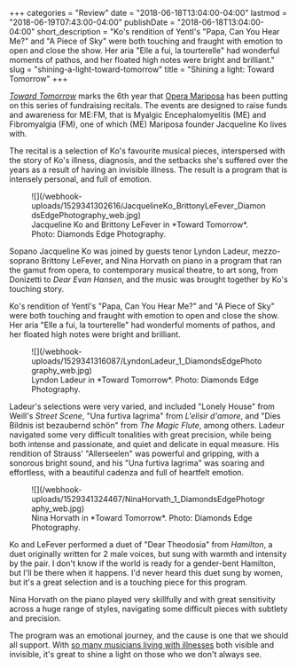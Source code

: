 +++
categories = "Review"
date = "2018-06-18T13:04:00-04:00"
lastmod = "2018-06-19T07:43:00-04:00"
publishDate = "2018-06-18T13:04:00-04:00"
short_description = "Ko's rendition of Yentl's \"Papa, Can You Hear Me?\" and \"A Piece of Sky\" were both touching and fraught with emotion to open and close the show. Her aria \"Elle a fui, la tourterelle\" had wonderful moments of pathos, and her floated high notes were bright and brilliant."
slug = "shining-a-light-toward-tomorrow"
title = "Shining a light: Toward Tomorrow"
+++

[*Toward Tomorrow*](/i-wrote-toward-tomorrow-to-bring-attention-to-this-crisis/) marks the 6th year that [Opera Mariposa](/scene/people/opera-mariposa/) has been putting on this series of fundraising recitals. The events are designed to raise funds and awareness for ME:FM, that is Myalgic Encephalomyelitis (ME) and Fibromyalgia (FM), one of which (ME) Mariposa founder Jacqueline Ko lives with. 

The recital is a selection of Ko's favourite musical pieces, interspersed with the story of Ko's illness, diagnosis, and the setbacks she's suffered over the years as a result of having an invisible illness. The result is a program that is intensely personal, and full of emotion.

<figure data-type="image">
![](/webhook-uploads/1529341302616/JacquelineKo_BrittonyLeFever_DiamondsEdgePhotography_web.jpg)
<figcaption>Jacqueline Ko and Brittony LeFever in *Toward Tomorrow*. Photo: Diamonds Edge Photography.</figcaption>
</figure>

Sopano Jacqueline Ko was joined by guests tenor Lyndon Ladeur, mezzo-soprano Brittony LeFever, and Nina Horvath on piano in a program that ran the gamut from opera, to contemporary musical theatre, to art song, from Donizetti to *Dear Evan Hansen*, and the music was brought together by Ko's touching story. 

Ko's rendition of Yentl's "Papa, Can You Hear Me?" and "A Piece of Sky" were both touching and fraught with emotion to open and close the show. Her aria "Elle a fui, la tourterelle" had wonderful moments of pathos, and her floated high notes were bright and brilliant.

<figure data-type="image">
![](/webhook-uploads/1529341316087/LyndonLadeur_1_DiamondsEdgePhotography_web.jpg)
<figcaption>Lyndon Ladeur in *Toward Tomorrow*. Photo: Diamonds Edge Photography.</figcaption>
</figure>

Ladeur's selections were very varied, and included "Lonely House" from Weill's *Street Scene*, "Una furtiva lagrima" from *L'elisir d'amore*, and "Dies Bildnis ist bezaubernd schön" from *The Magic Flute*, among others. Ladeur navigated some very difficult tonalities with great precision, while being both intense and passionate, and quiet and delicate in equal measure. His rendition of Strauss' "Allerseelen" was powerful and gripping, with a sonorous bright sound, and his "Una furtiva lagrima" was soaring and effortless, with a beautiful cadenza and full of heartfelt emotion. 

<figure data-type="image">
![](/webhook-uploads/1529341324467/NinaHorvath_1_DiamondsEdgePhotography_web.jpg)
<figcaption>Nina Horvath in *Toward Tomorrow*. Photo: Diamonds Edge Photography.</figcaption>
</figure>

Ko and LeFever performed a duet of "Dear Theodosia" from *Hamilton*, a duet originally written for 2 male voices, but sung with warmth and intensity by the pair. I don't know if the world is ready for a gender-bent Hamilton, but I'll be there when it happens. I'd never heard this duet sung by women, but it's a great selection and is a touching piece for this program.

Nina Horvath on the piano played very skillfully and with great sensitivity across a huge range of styles, navigating some difficult pieces with subtlety and precision.

The program was an emotional journey, and the cause is one that we should all support. With [so many musicians living with illnesses](/i-wrote-toward-tomorrow-to-bring-attention-to-this-crisis/) both visible and invisible, it's great to shine a light on those who we don't always see.
